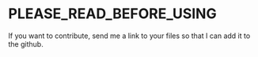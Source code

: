 # PLEASE_READ_BEFORE_USING

If you want to contribute, send me a link to your files so that I can add it to the github. 
